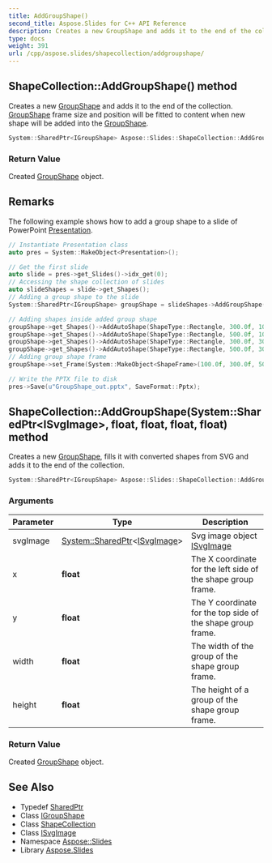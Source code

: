 ```yaml
---
title: AddGroupShape()
second_title: Aspose.Slides for C++ API Reference
description: Creates a new GroupShape and adds it to the end of the collection. GroupShape frame size and position will be fitted to content when new shape will be added into the GroupShape.
type: docs
weight: 391
url: /cpp/aspose.slides/shapecollection/addgroupshape/
---
```

## ShapeCollection::AddGroupShape() method


Creates a new [GroupShape](../../groupshape/) and adds it to the end of the collection. [GroupShape](../../groupshape/) frame size and position will be fitted to content when new shape will be added into the [GroupShape](../../groupshape/).

```cpp
System::SharedPtr<IGroupShape> Aspose::Slides::ShapeCollection::AddGroupShape() override
```


### Return Value

Created [GroupShape](../../groupshape/) object.
## Remarks



The following example shows how to add a group shape to a slide of PowerPoint [Presentation](../../presentation/). 
```cpp
// Instantiate Presentation class
auto pres = System::MakeObject<Presentation>();

// Get the first slide
auto slide = pres->get_Slides()->idx_get(0);
// Accessing the shape collection of slides
auto slideShapes = slide->get_Shapes();
// Adding a group shape to the slide
System::SharedPtr<IGroupShape> groupShape = slideShapes->AddGroupShape();

// Adding shapes inside added group shape
groupShape->get_Shapes()->AddAutoShape(ShapeType::Rectangle, 300.0f, 100.0f, 100.0f, 100.0f);
groupShape->get_Shapes()->AddAutoShape(ShapeType::Rectangle, 500.0f, 100.0f, 100.0f, 100.0f);
groupShape->get_Shapes()->AddAutoShape(ShapeType::Rectangle, 300.0f, 300.0f, 100.0f, 100.0f);
groupShape->get_Shapes()->AddAutoShape(ShapeType::Rectangle, 500.0f, 300.0f, 100.0f, 100.0f);
// Adding group shape frame
groupShape->set_Frame(System::MakeObject<ShapeFrame>(100.0f, 300.0f, 500.0f, 40.0f, NullableBool::False, NullableBool::False, 0.0f));

// Write the PPTX file to disk
pres->Save(u"GroupShape_out.pptx", SaveFormat::Pptx);
```

## ShapeCollection::AddGroupShape(System::SharedPtr\<ISvgImage\>, float, float, float, float) method


Creates a new [GroupShape](../../groupshape/), fills it with converted shapes from SVG and adds it to the end of the collection.

```cpp
System::SharedPtr<IGroupShape> Aspose::Slides::ShapeCollection::AddGroupShape(System::SharedPtr<ISvgImage> svgImage, float x, float y, float width, float height) override
```


### Arguments

| Parameter | Type | Description |
| --- | --- | --- |
| svgImage | [System::SharedPtr](../../../system/sharedptr/)\<[ISvgImage](../../isvgimage/)\> | Svg image object [ISvgImage](../../isvgimage/) |
| x | **float** | The X coordinate for the left side of the shape group frame. |
| y | **float** | The Y coordinate for the top side of the shape group frame. |
| width | **float** | The width of the group of the shape group frame. |
| height | **float** | The height of a group of the shape group frame. |

### Return Value

Created [GroupShape](../../groupshape/) object.

## See Also

* Typedef [SharedPtr](../../system/sharedptr/)
* Class [IGroupShape](../igroupshape/)
* Class [ShapeCollection](./)
* Class [ISvgImage](../isvgimage/)
* Namespace [Aspose::Slides](../)
* Library [Aspose.Slides](../../)